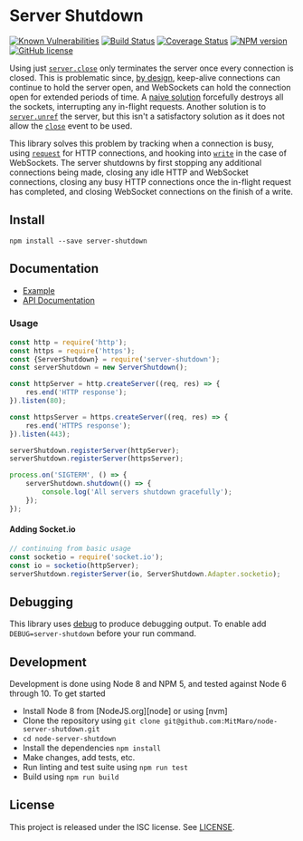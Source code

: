 # Server Shutdown

[![Known Vulnerabilities](https://snyk.io/test/github/mitmaro/node-server-shutdown/badge.svg)](https://snyk.io/test/github/mitmaro/node-server-shutdown)
[![Build Status](https://travis-ci.org/MitMaro/node-server-shutdown.svg?branch=master)](https://travis-ci.org/MitMaro/node-server-shutdown)
[![Coverage Status](https://coveralls.io/repos/github/MitMaro/node-server-shutdown/badge.svg?branch=master)](https://coveralls.io/github/MitMaro/node-server-shutdown?branch=master)
[![NPM version](https://img.shields.io/npm/v/server-shutdown.svg)](https://www.npmjs.com/package/server-shutdown)
[![GitHub license](https://img.shields.io/badge/license-ISC-blue.svg)](https://raw.githubusercontent.com/MitMaro/node-server-shutdown/master/LICENSE.md)

Using just [`server.close`][1] only terminates the server once every connection is closed. This is problematic since,
[by design][2], keep-alive connections can continue to hold the server open, and WebSockets can hold the connection open
for extended periods of time. A [naive solution][3] forcefully destroys all the sockets, interrupting any in-flight
requests. Another solution is to [`server.unref`][4] the server, but this isn't a satisfactory solution as it does not
allow the [`close`][5] event to be used.

This library solves this problem by tracking when a connection is busy, using [`request`][6] for HTTP connections, and
hooking into [`write`][7] in the case of WebSockets. The server shutdowns by first stopping any additional connections
being made, closing any idle HTTP and WebSocket connections, closing any busy HTTP connections once the in-flight
request has completed, and closing WebSocket connections on the finish of a write. 

## Install

    npm install --save server-shutdown

## Documentation

* [Example][9]
* [API Documentation][10]

### Usage

```javascript
const http = require('http');
const https = require('https');
const {ServerShutdown} = require('server-shutdown');
const serverShutdown = new ServerShutdown();

const httpServer = http.createServer((req, res) => {
    res.end('HTTP response');
}).listen(80);

const httpsServer = https.createServer((req, res) => {
    res.end('HTTPS response');
}).listen(443);

serverShutdown.registerServer(httpServer);
serverShutdown.registerServer(httpsServer);

process.on('SIGTERM', () => {
    serverShutdown.shutdown(() => {
        console.log('All servers shutdown gracefully');
    });
});
```

#### Adding Socket.io

```javascript
// continuing from basic usage
const socketio = require('socket.io');
const io = socketio(httpServer);
serverShutdown.registerServer(io, ServerShutdown.Adapter.socketio);
```

## Debugging

This library uses [debug][8] to produce debugging output. To enable add `DEBUG=server-shutdown` before
your run command.

## Development

Development is done using Node 8 and NPM 5, and tested against Node 6 through 10. To get started

* Install Node 8 from [NodeJS.org][node] or using [nvm]
* Clone the repository using `git clone git@github.com:MitMaro/node-server-shutdown.git`
* `cd node-server-shutdown`
* Install the dependencies `npm install`
* Make changes, add tests, etc.
* Run linting and test suite using `npm run test`
* Build using `npm run build`

## License

This project is released under the ISC license. See [LICENSE](LICENSE.md).


[1]: https://nodejs.org/api/http.html#http_server_close_callback
[2]: https://github.com/nodejs/node/issues/2642
[3]: https://github.com/isaacs/server-destroy
[4]: https://nodejs.org/api/net.html#net_server_unref
[5]: https://nodejs.org/api/http.html#http_event_close
[6]: https://nodejs.org/api/http.html#http_event_request
[7]: https://nodejs.org/api/http.html#http_response_write_chunk_encoding_callback
[8]: https://github.com/visionmedia/debug
[9]: example/README.md
[10]: http://www.mitmaro.ca/node-server-shutdown/
